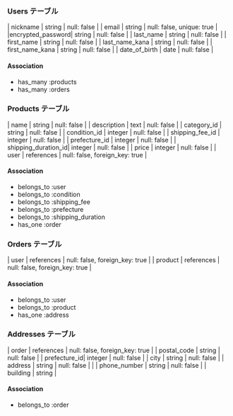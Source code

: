 ### Users テーブル

| nickname         | string  | null: false  |
| email            | string  | null: false, unique: true |
|encrypted_password| string  | null: false  |
| last_name        | string  | null: false  |
| first_name       | string  | null: false  |
| last_name_kana   | string  | null: false  |
| first_name_kana  | string  | null: false  |
| date_of_birth    | date    | null: false  |

#### Association
- has_many :products
- has_many :orders

### Products テーブル

| name                | string     | null: false                    |
| description         | text       | null: false                    |
| category_id         | string     | null: false                    |
| condition_id        | integer    | null: false                    |
| shipping_fee_id     | integer    | null: false                    |
| prefecture_id       | integer    | null: false                    |
| shipping_duration_id| integer    | null: false                    |
| price               | integer    | null: false                    |
| user                | references | null: false, foreign_key: true |


#### Association
- belongs_to :user
- belongs_to :condition
- belongs_to :shipping_fee
- belongs_to :prefecture
- belongs_to :shipping_duration
- has_one :order

### Orders テーブル

| user | references | null: false, foreign_key: true |
| product  | references | null: false, foreign_key: true |

#### Association
- belongs_to :user
- belongs_to :product
- has_one :address

### Addresses テーブル

| order        | references | null: false, foreign_key: true |
| postal_code  | string  | null: false |
| prefecture_id| integer | null: false |
| city         | string  | null: false |
| address      | string  | null: false |             |
| phone_number | string  | null: false |
| building     | string  |


#### Association
- belongs_to :order